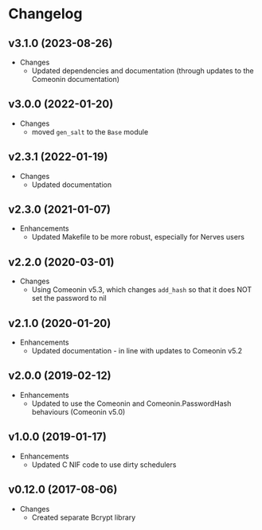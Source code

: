 # Changelog

## v3.1.0 (2023-08-26)

* Changes
  * Updated dependencies and documentation (through updates to the Comeonin documentation)

## v3.0.0 (2022-01-20)

* Changes
  * moved `gen_salt` to the `Base` module

## v2.3.1 (2022-01-19)

* Changes
  * Updated documentation

## v2.3.0 (2021-01-07)

* Enhancements
  * Updated Makefile to be more robust, especially for Nerves users

## v2.2.0 (2020-03-01)

* Changes
  * Using Comeonin v5.3, which changes `add_hash` so that it does NOT set the password to nil

## v2.1.0 (2020-01-20)

* Enhancements
  * Updated documentation - in line with updates to Comeonin v5.2

## v2.0.0 (2019-02-12)

* Enhancements
  * Updated to use the Comeonin and Comeonin.PasswordHash behaviours (Comeonin v5.0)

## v1.0.0 (2019-01-17)

* Enhancements
  * Updated C NIF code to use dirty schedulers

## v0.12.0 (2017-08-06)

* Changes
  * Created separate Bcrypt library

